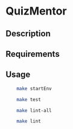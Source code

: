 # QuizMentor

## Description

## Requirements

## Usage

```bash
    make startEnv
```

```bash
    make test 
```

```bash
    make lint-all 
```

```bash
    make lint
```
